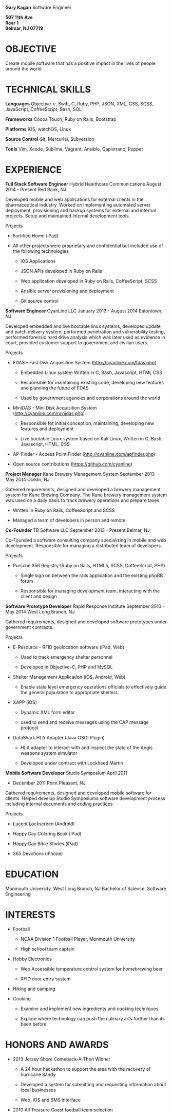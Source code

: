 **Gary Kagan**
Software Engineer

**507 11th Ave  
Rear 1  
Belmar, NJ 07719**

OBJECTIVE
=========

Create mobile software that has a positive impact in the lives of people around the world.

TECHNICAL SKILLS
================

**Languages** Objective-c, Swift, C, Ruby, PHP, JSON, XML, CSS, SCSS,
JavaScript, CoffeeScript, Bash, SQL

**Frameworks**
Cocoa Touch, Ruby on Rails, Bootstrap

**Platforms**
iOS, watchOS, Linux

**Source Control**
Git, Mercurial, Subversion

**Tools**
Vim, Xcode, Sublime, Vagrant, Ansible, Capistrano, Puppet

EXPERIENCE
==========

<span>**Full Stack Software Engineer**</span> Hybrid Healthcare
Communications August 2014 - Present
Red Bank, NJ

Developed mobile and web applications for external clients in the
pharmaceutical industry. Worked on implementing automated server
deployment, provisioning and backup systems for external and internal
projects. Setup and maintained internal development tools.

Projects

-   Fortified Home (iPad)

-   All other projects were proprietary and confidential but included
    use of the following technologies

    -   iOS Applications

    -   JSON APIs developed in Ruby on Rails

    -   Web application developed in Ruby on Rails, CoffeeScript, SCSS

    -   Ansible server provisioning and deployment

    -   Git source control

<span>**Software Engineer**</span> CyanLine LLC January 2013 - August
2014
Eatontown, NJ

Developed embedded and live bootable linux systems, developed update and
patch delivery system, performed penetration and vulnerability testing,
performed forensic hard drive analysis which was later used as evidence
in court, provided customer support to government and civilian users.

Projects

-   FDAS - Fast Disk Acquisition System (http://cyanline.com/fdas.php)

    -   Embedded Linux system Written in C, Bash, Javascript, HTML CSS

    -   Responsible for maintaining existing code, developing new
        features and planning the future of FDAS

    -   Used by government agencies and corporations around the world

-   MiniDAS - Mini Disk Acquisition
    System (http://cyanline.com/minidas.php)

    -   Responsible for initial conception, maintaining, developing new
        features and deployment

    -   Live bootable Linux system based on Kali Linux, Written in C,
        Bash, Javascript, HTML, CSS

-   AP-Finder - Access Point Finder (http://cyanline.com/apfinder.php)

-   Open source contributions (https://github.com/cyanline)


<span>**Project Manager**</span> Kane Brewery Management System
September 2013 - May 2014
Ocean, NJ

Gathered requirements, designed and developed a brewery management
system for Kane Brewing Company. The Kane brewery management system was
used on a daily basis to track brewery operations and prepare taxes.

-   Written in Ruby on Rails, CoffeeScript and SCSS

-   Managed a team of developers in person and remote

<span>**Co-Founder**</span> TB Software LLC September 2013 - Present
Belmar, NJ

Co-Founded a software consulting company specializing in mobile and web
development. Responsible for managing a distributed team of developers.

Projects

-   Porsche 356 Registry (Ruby on Rails, HTML5, SCSS, CoffeeScript, PHP)

    -   Single sign on between the rails application and the existing
        phpBB forum

    -   Responsible for managing development team, interacting with the
        client and design

<span>**Software Prototype Developer**</span> Rapid Response Institute
September 2010 - May 2014
West Long Branch, NJ

Gathered requirements, designed and developed software prototypes under
government contracts.

Projects

-   E-Resource - RFID geolocation software (iPad, Web)

    -   Used to track emergency shelter personnel

    -   Developed in Objective-C, PHP and MySQL

-   Shelter Management Application (iOS, Android, Web)

    -   Enable state level emergency operations officials to effectively
        guide the general population to appropriate shelters.

-   XAPP (iOS)

    -   Dynamic XML form editor

    -   used to send and receive messages using the CAP message protocol

-   DataShark HLA Adapter (Java OSGI Plugin)

    -   HLA adapter to interact with and inspect the state of the Aegis
        weapons system simulator

    -   Developed under contract with Lockheed Martin

<span>**Mobile Software Developer**</span> Studio Symposium April 2011
- December 2011
Point Pleasant, NJ

Gathered requirements, designed and developed mobile software for
clients. Helped develop Studio Symposiums software development process
including internal documents and coding practices.

Projects

-   Lucent Lockscreen (Android)

-   Happy Day Coloring Book (iPad)

-   Happy Day Bible Stories (iPad)

-   365 Devotions (iPhone)

EDUCATION
=========

Monmouth University, West Long Branch, NJ
Bachelor of Science, Software Engineering

INTERESTS
=========

-   Football

    -   NCAA Division 1 Football Player, Monmouth University

    -   High school team captain

-   Hobby Electronics

    -   Web Accessible temperature control system for homebrewing beer

    -   RFID door entry system

-   Hiking and camping

-   Cooking

    -   Examine and implement new ingredients and cooking techniques

    -   Explore where technology can push the culinary arts further than
        its been before

HONORS AND AWARDS
=================

-   2013 Jersey Shore Comeback-A-Thon Winner

    -   A 24 hour hackathon to support the area with the recovery of
        hurricane Sandy

    -   Developed a system for submitting and requesting information
        about local businesses

    -   Web, iOS and SMS interface

-   2010 All Treasure Coast football team selection
